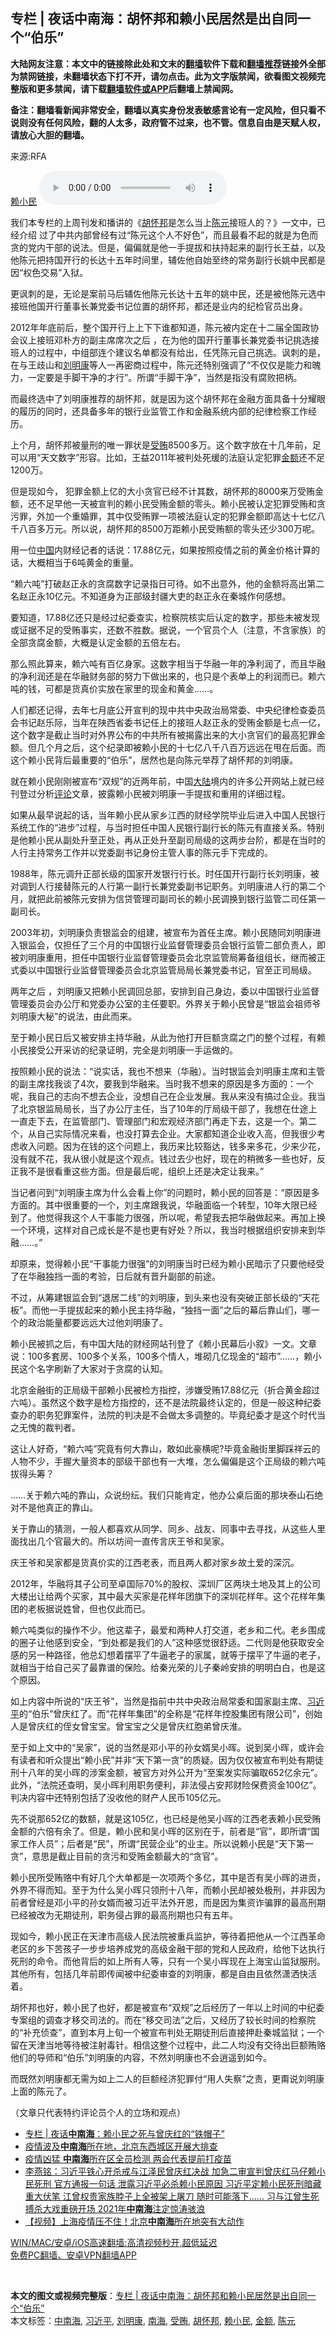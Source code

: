  <h2>专栏 | 夜话中南海：胡怀邦和赖小民居然是出自同一个“伯乐”</h2> <p class="notice"><b>大陆网友注意：本文中的链接除此处和文末的<a href="https://github.com/bannedbook/fanqiang" >翻墙</a>软件下载和<a href="https://github.com/killgcd/justmysocks/blob/master/README.md">翻墙推荐</a>链接外全部为禁网链接，未翻墙状态下打不开，请勿点击。此为文字版禁闻，欲看图文视频完整版和更多禁闻，请下载<a href="https://github.com/bannedbook/fanqiang">翻墙软件或APP</a>后翻墙上禁闻网。</p><p>备注：翻墙看新闻非常安全，翻墙以真实身份发表敏感言论有一定风险，但只看不说则没有任何风险，翻的人太多，政府管不过来，也不管。信息自由是天赋人权，请放心大胆的翻墙。</b></p>  <div class="entry"> <p>来源:RFA</p> <p><a href="https://www.bannedbook.org/bnews/tag/%e8%b5%96%e5%b0%8f%e6%b0%91/" class="st_tag internal_tag" rel="tag" title="标签 赖小民 下的日志">赖小民</a>             <audio controls="controls" preload="metadata" src="https://www.rfa.org/mandarin/zhuanlan/yehuazhongnanhai/gx-01182021152932.html/@@stream" type="audio/mpeg"></audio></p> <p>我们本专栏的上周刊发和播讲的《<a href="https://www.bannedbook.org/bnews/tag/%e8%83%a1%e6%80%80%e9%82%a6/" class="st_tag internal_tag" rel="tag" title="标签 胡怀邦 下的日志">胡怀邦</a>是怎么当上<a href="https://www.bannedbook.org/bnews/tag/%e9%99%88%e5%85%83/" class="st_tag internal_tag" rel="tag" title="标签 陈元 下的日志">陈元</a>接班人的？》一文中，已经介绍 过了中共内部曾经有过“陈元这个人不好色”，而且最看不起的就是为色而贪的党内干部的说法。但是，偏偏就是他一手提拔和扶持起来的副行长王益，以及他陈元把持国开行的长达十五年时间里，辅佐他自始至终的常务副行长姚中民都是因“权色交易”入狱。</p> <p>更讽刺的是，无论是案前马后辅佐他陈元长达十五年的姚中民，还是被他陈元选中接班他国开行董事长兼党委书记位置的胡怀邦，都还是业内的纪检官员出身。</p> <p>2012年年底前后，整个国开行上上下下谁都知道，陈元被内定在十二届全国政协会议上接班邓朴方的副主席席次之后 ，在为他的国开行董事长兼党委书记挑选接班人的过程中，中组部连个建议名单都没有给出，任凭陈元自己挑选。讽刺的是，在与王歧山和<a href="https://www.bannedbook.org/bnews/tag/%e5%88%98%e6%98%8e%e5%ba%b7/" class="st_tag internal_tag" rel="tag" title="标签 刘明康 下的日志">刘明康</a>等人一再密商过程中，陈元还特别强调了“不仅仅是能力和魄力，一定要是手脚干净的才行”。所谓“手脚干净”，当然是指没有腐败把柄。</p> <p>而最终选中了刘明康推荐的胡怀邦，就是因为这个胡怀邦在金融方面具备十分耀眼的履历的同时，还具备多年的银行业监管工作和金融系统内部的纪律检察工作经历。</p> <p>上个月，胡怀邦被量刑的唯一罪状是<a href="https://www.bannedbook.org/bnews/tag/%E5%8F%97%E8%B4%BF/" class="st_tag internal_tag" rel="tag" title="标签 受贿 下的日志">受贿</a>8500多万。这个数字放在十几年前，足可以用“天文数字”形容。比如，王益2011年被判处死缓的法庭认定犯罪<a href="https://www.bannedbook.org/bnews/tag/%E9%87%91%E9%A2%9D/" class="st_tag internal_tag" rel="tag" title="标签 金额 下的日志">金额</a>还不足1200万。</p> <p>但是现如今， 犯罪金额上亿的大小贪官已经不计其数，胡怀邦的8000来万受贿金额，还不足早他一天被宣判的赖小民受贿金额的零头。赖小民被认定犯罪受贿和贪污罪，外加一个重婚罪，其中仅受贿罪一项被法庭认定的犯罪金额即高达十七亿八千八百多万元。所以说，胡怀邦的8500万距赖小民受贿额的零头还少300万呢。</p> <p>用一位<span class='wp_keywordlink_affiliate'><a href="https://www.bannedbook.org/" title="中国" target="_blank">中国</a></span>内财经记者的话说：17.88亿元，如果按照疫情之前的黄金价格计算的话，大概相当于6吨黄金的重量。</p> <p>“赖六吨”打破赵正永的贪腐数字记录指日可待。如不出意外，他的金额将高出第二名赵正永10亿元。不知道身为正部级封疆大吏的赵正永在秦城作何感想。</p>  <p>要知道，17.88亿还只是经过纪委查实，检察院核实后认定的数字，那些未被发现或证据不足的受贿事实，还数不胜数。据说，一个官员个人（注意，不含家族）的全部贪腐金额，大概是认定金额的五倍左右。</p> <p>那么照此算来，赖六吨有百亿身家。这数字相当于华融一年的净利润了，而且华融的净利润还是在华融财务部的努力下做出来的，也只是个表单上的利润而已。赖六吨的钱，可都是货真价实放在家里的现金和黄金……。</p> <p>人们都还记得，去年七月底公开宣判的现中共中央政治局常委、中央纪律检查委员会书记赵乐际，当年在陕西省委书记任上的接班人赵正永的受贿金额是七点一亿，这个数字是截止当时对外界公布的中共所有被揭露出来的大小贪官们的最高犯罪金额。但几个月之后，这个纪录即被赖小民的十七亿八千八百万远远在甩在后面。而这个赖小民背后最重要的“伯乐”，居然也是向陈元举荐了胡怀邦的刘明康。</p> <p>就在赖小民刚刚被宣布“双规”的近两年前，中国<span class='wp_keywordlink_affiliate'><a href="https://www.bannedbook.org/" title="大陆" target="_blank">大陆</a></span>境内的许多公开网站上就已经刊登过分析<span class='wp_keywordlink_affiliate'><a href="https://www.bannedbook.org/bnews/comments/" title="新闻评论" target="_blank">评论</a></span>文章，披露赖小民被刘明康一手提拔和重用的详细过程。</p> <p>如果从最早说起的话，当年赖小民从家乡江西的财经学院毕业后进入中国人民银行系统工作的“进步”过程，与当时担任中国人民银行副行长的陈元有直接关系。特别是他赖小民从副处升至正处，再从正处升至副司局级的这两步台阶，都是在当时的人行主持常务工作并以党委副书记身份主管人事的陈元手下完成的。</p> <p>1988年，陈元调升正部长级的国家开发银行行长。时任国开行副行长刘明康，被对调到人行接替陈元的人行第一副行长兼党委副书记职务。刘明康进人行的第二个月，就把此前被陈元安排为信贷管理司副司长的赖小民调换到银行监管二司任第一副司长。</p> <p>2003年初，刘明康负责银监会的组建，被宣布为首任主席。赖小民随同刘明康进入银监会，仅担任了三个月的中国银行业监督管理委员会银行监管二部负责人，即被刘明康重用，担任中国银行业监督管理委员会北京监管局筹备组组长，继而被正式委以中国银行业监督管理委员会北京监管局局长兼党委书记，官至正司局级。</p> <p>两年之后 ，刘明康又把赖小民调回总部，安排到自己身边，委以中国银行业监督管理委员会办公厅和党委办公室的主任要职。外界关于赖小民曾是“银监会祖师爷刘明康大秘”的说法，由此而来。</p> <p>至于赖小民日后又被安排主持华融，从此为他打开巨额贪腐之门的整个过程，有赖小民接受公开采访的纪录证明，完全是刘明康一手运做的。</p> <p>按照赖小民的说法：“说实话，我也不想来（华融）。当时银监会刘明康主席和主管的副主席找我谈了4次，要我到华融来。当时我不想来的原因是多方面的：一个呢，我自己的志向不想去企业，没想自己在企业发展。我从来没有搞过企业。我当了北京银监局局长，当了办公厅主任，当了10年的厅局级干部了，我想在仕途上一直走下去，在监管部门、管理部门和宏观经济部门再走下去，这是一个。第二个，从自己实际情况来看，也没打算去企业。大家都知道企业收入高，但我很少考虑收入问题。因为在钱的这个问题上，我历来比较豁达，钱多来多花，少来少花，没有就不花，我从很小就是这个观点。钱过去少也好，现在的稍微多一些也好，反正我不是很看重这些方面。但是最后呢，组织上还是决定让我来。”</p>  <p>当记者问到“刘明康主席为什么会看上你”的问题时，赖小民的回答是：“原因是多方面的。其中很重要的一个，刘主席跟我说，华融面临一个转型，10年大限已经到了。他觉得我这个人干事能力很强，所以呢，希望我去把华融做起来。再加上换一个环境，这样对自己成长是不是也更有好处？所以，我当时根据组织安排来到华融……。”</p> <p>却原来，觉得赖小民“干事能力很强”的刘明康当时已经为赖小民暗示了只要他经受了在华融独挡一面的考验，日后就有晋升副部的前途。</p> <p>不过，从筹建银监会到“退居二线”的刘明康，到头来也没有突破正部长级的“天花板”。而他一手提拔起来的赖小民主持华融，“独挡一面”之后的幕后靠山们，哪一个的政治能量都要远远大过他刘明康了。</p> <p>赖小民被抓之后，有中国大陆的财经网站刊登了《赖小民幕后小叙》一文。文章说：100多套房、100多个关系，100多个情人，堆砌几亿现金的“超市”&#8230;&#8230;，赖小民这个名字刷新了大家对于贪腐的认知。</p> <p>北京金融街的正局级干部赖小民被检方指控，涉嫌受贿17.88亿元（折合黄金超过六吨）。虽然这个数字是检方指控的，还不是法院最终认定的，但是一般这种纪委查办的职务犯罪案件，法院的判决是不会做太多调整的。毕竟纪委才是这个时代当之无愧的裁判者。</p> <p>这让人好奇，“赖六吨”究竟有何大靠山，敢如此豪横呢?毕竟金融街里脚踩祥云的人物不少，手握大量资本的部级干部也有一大堆，怎么偏偏是这个正局级的赖六吨拔得头筹？</p> <p>……关于赖六吨的靠山，众说纷纭。我们只能肯定，他办公桌后面的那块泰山石绝对不是他真正的靠山。</p> <p>关于靠山的猜测，一般人都喜欢从同学、同乡、战友、同事中去寻找，从这些人里面找出几个官最大的。所以坊间一直传言庆王爷和吴家。</p> <p>庆王爷和吴家都是货真价实的江西老表，而且两人都对家乡故土爱的深沉。</p> <p>2012年，华融将其子公司至卓国际70%的股权、深圳厂区两块土地及其上的公司大楼出让给两个买家，其中最大买家是花样年团旗下的深圳花样年。这个花样年集团的老板据说姓曾，但也仅此而已。</p>  <p>赖六吨类似的操作不少。他这辈子，最爱和两种人打交道，老乡和二代。老乡围成的圈子让他感到安全，“到处都是我们的人”这种感觉很舒适。二代则是他获取安全感的另一种路径，他总幻想着摆平了牛逼老子的家属，就等于摆平了牛逼的老子，就相当于给自己买了最靠谱的保险。给秦光荣的儿子秦岭安排的明明白白，也是这个原因。</p> <p>如上内容中所说的“庆王爷”，当然是指前中共中央政治局常委和国家副主席、<a href="https://www.bannedbook.org/bnews/tag/%e4%b9%a0%e8%bf%91%e5%b9%b3/" class="st_tag internal_tag" rel="tag" title="标签 习近平 下的日志">习近平</a>的“伯乐”曾庆红了。而“花样年集团”的全称是“花样年控股集团有限公司”，创始人是曾庆红的侄女曾宝宝。曾宝宝之父是曾庆红胞弟曾庆淮。</p> <p>至于如上文中的“吴家”，说的当然是邓小平的孙女婿吴小晖。说到吴小晖，或许会有读者和听众提出“赖小民”并非“天下第一贪”的质疑。因为仅仅被宣布判处有期徒刑十八年的吴小晖的涉案金额，被官方对外公开为“至案发实际骗取652亿余元”。此外，“法院还查明，吴小晖利用职务便利，非法侵占安邦财险保费资金100亿”。判决内容中还特别包括了没收他的财产人民币105亿元。</p> <p>先不说那652亿的数额，就是这105亿，也已经是他吴小晖的江西老表赖小民受贿金额的六倍有余了。但是，赖小民和吴小晖的区别在于，前者是“官”，即所谓“国家工作人员”；后者是“民”，所谓“民营企业”的业主。所以说赖小民是“天下第一贪”，意思是截止目前的贪污和受贿金额最大的“贪官”。</p> <p>赖小民所受贿赂中有好几个大单都是一次项两个多亿，其中是否有吴小晖的进贡，外界不得而知。至于为什么吴小晖只领刑十八年，而赖小民却被处极刑，并非因为前者曾经是邓小平的孙女婿而被习近平法外开恩，而是因为集资诈骗罪的最高刑期已经被改为无期徒刑，职务侵占罪的最高刑期也只有五年。</p> <p>现如今，赖小民正在天津市高级人民法院被重兵监护，等待着把他从一个江西革命老区的乡下苦孩子一步步培养成党的高级金融干部的党和人民政府，给他下达执行死刑的命令。而他背后的如上所有人等，只有一个吴小晖现在上海宝山监狱服刑。其他所有，包括几年前即传闻被中纪委审查的刘明康，都是自由且依然潇洒快活着。</p> <p>胡怀邦也好，赖小民了也好，都是被宣布“双规”之后经历了一年以上时间的中纪委专案组的调查才移交司法的。而在“移交司法”之后，又经历了较长时间的检察院的“补充侦查”，直到本月上旬一个被宣布判处无期徒刑后直接押赴秦城监狱；一个留在天津当地等待被注射毒针。相信这整个过程中，此二人均没有交待出巨额贿赂他们的导师和“伯乐”刘明康的内容，不然刘明康也不会逍遥到如今。</p> <p>而既然刘明康都无需为如上二人的巨额经济犯罪付“用人失察”之责，更甭说刘明康上面的陈元了。</p> <p> （文章只代表特约评论员个人的立场和观点）</p> <ul class='op-related-articles' title='相关阅读'> <li><a href='https://www.bannedbook.org/bnews/ssgc/20210123/1473073.html' target='_blank'>专栏 | 夜话<b>中南海</b>：赖小民之死与曾庆红的“铁帽子”</a></li> <li><a href='https://www.bannedbook.org/bnews/headline/20210122/1472905.html' target='_blank'>疫情波及<b>中南海</b>所在地，北京东西城区开展大排查</a></li> <li><a href='https://www.bannedbook.org/bnews/comments/20210122/1472807.html' target='_blank'>疫情凶猛 <b>中南海</b>所在区全员检测 两会代表提前打疫苗</a></li> <li><a href='https://www.bannedbook.org/bnews/comments/20210122/1472678.html' target='_blank'>李燕铭：习近平铁心开杀戒与江泽民曾庆红决战 加急二审宣判曾庆红马仔赖小民死刑 官方通报一句话 泄露习近平必杀赖小民原因 习近平定赖小民死刑暗藏重大伏笔 江曾权贵家族脖子上全被架上屠刀 随时可能落下…… 习与江曾生死搏杀大戏重磅开场 2021年<b>中南海</b>注定惊涛骇浪</a></li> <li><a href='https://www.bannedbook.org/bnews/comments/20210122/1472660.html' target='_blank'>【视频】上海疫情压不住！北京<b>中南海</b>所在地突有大动作</a></li> </ul> <p class="texttj"> <a href="https://github.com/bannedbook/fanqiang/wiki/V2ray%E6%9C%BA%E5%9C%BA" target="_blank">WIN/MAC/安卓/iOS高速翻墙:高清视频秒开,超低延迟</a><br/> <a href="https://github.com/bannedbook/fanqiang/wiki/%E7%A6%81%E9%97%BB%E7%BD%91%E5%AE%89%E5%8D%93%E7%BF%BB%E5%A2%99%E6%96%B0%E9%97%BBAPP" target="_blank">免费PC翻墙、安卓VPN翻墙APP</a></p><p> </p> <a name='sharetosocial'></a>       <div><b>本文的图文或视频完整版</b>：<a href='https://www.bannedbook.org/bnews/cbnews/20210123/1473072.html'>专栏 | 夜话中南海：胡怀邦和赖小民居然是出自同一个“伯乐”</a></div>  </div><!--END ENTRY--> <div class="postfooter"> <div>本文标签：<a href="https://www.bannedbook.org/bnews/tag/%e4%b8%ad%e5%8d%97%e6%b5%b7/" rel="tag">中南海</a>, <a href="https://www.bannedbook.org/bnews/tag/%e4%b9%a0%e8%bf%91%e5%b9%b3/" rel="tag">习近平</a>, <a href="https://www.bannedbook.org/bnews/tag/%e5%88%98%e6%98%8e%e5%ba%b7/" rel="tag">刘明康</a>, <a href="https://www.bannedbook.org/bnews/tag/%e5%8d%97%e6%b5%b7/" rel="tag">南海</a>, <a href="https://www.bannedbook.org/bnews/tag/%E5%8F%97%E8%B4%BF/" rel="tag">受贿</a>, <a href="https://www.bannedbook.org/bnews/tag/%e8%83%a1%e6%80%80%e9%82%a6/" rel="tag">胡怀邦</a>, <a href="https://www.bannedbook.org/bnews/tag/%e8%b5%96%e5%b0%8f%e6%b0%91/" rel="tag">赖小民</a>, <a href="https://www.bannedbook.org/bnews/tag/%E9%87%91%E9%A2%9D/" rel="tag">金额</a>, <a href="https://www.bannedbook.org/bnews/tag/%e9%99%88%e5%85%83/" rel="tag">陈元</a></div>  </div><!--END POSTFOOTER--> 